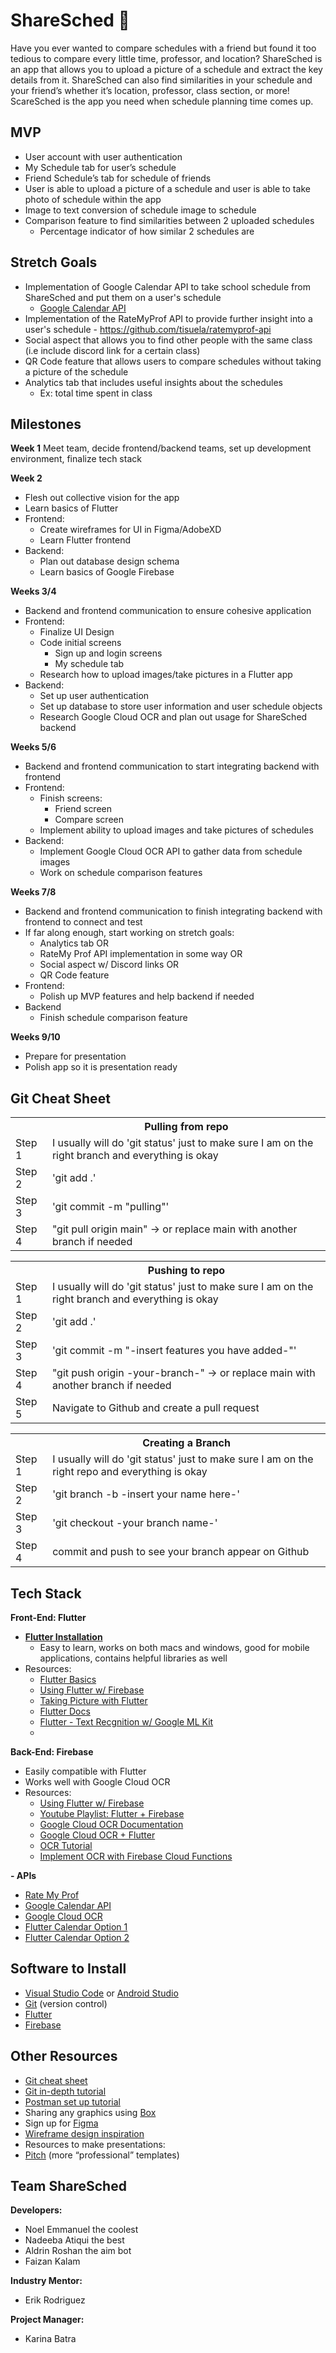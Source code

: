 # ShareSched 📅
Have you ever wanted to compare schedules with a friend but found it too tedious to compare every little time, professor, and location? ShareSched is an app that allows you to upload a picture of a schedule and extract the key details from it. ShareSched can also find similarities in your schedule and your friend’s whether it’s location, professor, class section, or more! ScareSched is the app you need when schedule planning time comes up.


## MVP

 - User account with user authentication
 - My Schedule tab for user’s schedule
-   Friend Schedule’s tab for schedule of friends	 
- User is able to upload a picture of a schedule and user is able to take photo of schedule within the app
- Image to text conversion of schedule image to schedule
- Comparison feature to find similarities between 2 uploaded schedules
	- Percentage indicator of how similar 2 schedules are


## Stretch Goals
-   Implementation of Google Calendar API to take school schedule from ShareSched and put them on a user's schedule
	- [Google Calendar API](https://developers.google.com/calendar/api/guides/overview) 
-   Implementation of the RateMyProf API to provide further insight into a user's schedule	- https://github.com/tisuela/ratemyprof-api
-   Social aspect that allows you to find other people with the same class (i.e include discord link for a certain class)
- QR Code feature that allows users to compare schedules without taking a picture of the schedule
- Analytics tab that includes useful insights about the schedules
	- Ex: total time spent in class



## Milestones
 **Week 1**
Meet team, decide frontend/backend teams, set up development environment, finalize tech stack

**Week 2**
- Flesh out collective vision for the app
- Learn basics of Flutter
- Frontend:
	-	Create wireframes for UI in Figma/AdobeXD
	-	Learn Flutter frontend
- Backend:
	- Plan out database design schema
	- Learn basics of Google Firebase

**Weeks 3/4**
- Backend and frontend communication to ensure cohesive application
- Frontend: 
	- Finalize UI Design
	- Code initial screens
		- Sign up and login screens
		- My schedule tab
	- Research how to upload images/take pictures in a Flutter app
- Backend:
	- Set up user authentication
	- Set up database to store user information and user schedule objects
	- Research Google Cloud OCR and plan out usage for ShareSched backend
    

**Weeks 5/6**
- Backend and frontend communication to start integrating backend with frontend
- Frontend: 
	- Finish screens:
		- Friend screen
		- Compare screen
	- Implement ability to upload images and take pictures of schedules
- Backend:
	- Implement Google Cloud OCR API to gather data from schedule images
	- Work on schedule comparison features

**Weeks 7/8**
- Backend and frontend communication to finish integrating backend with frontend to connect and test
- If far along enough, start working on stretch goals:
	- Analytics tab OR
	- RateMy Prof API implementation in some way OR
	- Social aspect w/ Discord links OR
	- QR Code feature
 - Frontend:
	- Polish up MVP features and help backend if needed
- Backend
	-	Finish schedule comparison feature
    
**Weeks 9/10**
- Prepare for presentation
- Polish app so it is presentation ready

## Git Cheat Sheet


<table>
  <tr>
    <th></th>
    <th>Pulling from repo</th>
  </tr>
  <tr>
    <td>Step 1</td>
    <td>I usually will do 'git status' just to make sure I am on the right branch and everything is okay</td>
  </tr>
  <tr>
    <td>Step 2</td>
    <td>'git add .'</td>
  </tr>
  <tr>
    <td>Step 3</td>
    <td>'git commit -m "pulling"'</td>
  </tr>
  <tr>
    <td>Step 4</td>
    <td>"git pull origin main" -> or replace main with another branch if needed</td>
  </tr>
</table>

<table>
  <tr>
    <th></th>
    <th>Pushing to repo</th>
  </tr>
  <tr>
    <td>Step 1</td>
    <td>I usually will do 'git status' just to make sure I am on the right branch and everything is okay</td>
  </tr>
  <tr>
    <td>Step 2</td>
    <td>'git add .'</td>
  </tr>
  <tr>
    <td>Step 3</td>
    <td>'git commit -m "-insert features you have added-"'</td>
  </tr>
  <tr>
    <td>Step 4</td>
    <td>"git push origin -your-branch-" -> or replace main with another branch if needed</td>
  </tr>
  <tr>
    <td>Step 5</td>
    <td>Navigate to Github and create a pull request</td>
  </tr>
</table>

<table>
  <tr>
    <th></th>
    <th>Creating a Branch</th>
  </tr>
  <tr>
    <td>Step 1</td>
    <td>I usually will do 'git status' just to make sure I am on the right repo and everything is okay</td>
  </tr>
  <tr>
    <td>Step 2</td>
    <td>'git branch -b -insert your name here-'</td>
  </tr>
  <tr>
    <td>Step 3</td>
    <td>'git checkout -your branch name-'</td>
  </tr>
  <tr>
    <td>Step 4</td>
    <td>commit and push to see your branch appear on Github</td>
  </tr>
</table>


## Tech Stack

**Front-End: Flutter**
- **[Flutter Installation](https://www.youtube.com/watch?v=8saLa5fh0ZI)**
	- Easy to learn, works on both macs and windows, good for mobile applications, contains helpful libraries as well
-   Resources:
	- [Flutter Basics](https://www.youtube.com/playlist?list=PL4cUxeGkcC9jLYyp2Aoh6hcWuxFDX6PBJ)
	- [Using Flutter w/ Firebase](https://firebase.google.com/docs/flutter/setup?platform=ios)
	- [Taking Picture with Flutter](https://docs.flutter.dev/cookbook/plugins/picture-using-camera)
	- [Flutter Docs](https://docs.flutter.dev/)
	- [Flutter - Text Recgnition w/ Google ML Kit](https://www.youtube.com/watch?v=jZqTjFOxiC4)
	- 
    
**Back-End: Firebase**
-   Easily compatible with Flutter
- Works well with Google Cloud OCR
-   Resources:
	- [Using Flutter w/ Firebase](https://firebase.google.com/docs/flutter/setup?platform=ios)
	- [Youtube Playlist: Flutter + Firebase](https://www.youtube.com/playlist?list=PL4cUxeGkcC9j--TKIdkb3ISfRbJeJYQwC)
	- [Google Cloud OCR Documentation](https://cloud.google.com/vision/docs/ocr)
    -   [Google Cloud OCR + Flutter](https://firebase.google.com/docs/ml/android/recognize-text)
    - [OCR Tutorial](https://cloud.google.com/functions/docs/tutorials/ocr)
    - [Implement OCR with Firebase Cloud Functions](https://www.youtube.com/watch?v=bTEU10c3gds)

**-   APIs**
-   [Rate My Prof](https://github.com/tisuela/ratemyprof-api)
-   [Google Calendar API](https://developers.google.com/calendar/api/guides/overview)
- [Google Cloud OCR](https://cloud.google.com/vision/docs/ocr)
- [Flutter Calendar Option 1](https://fluttergems.dev/packages/table_calendar/)
-  [Flutter Calendar Option 2](https://pub.dev/documentation/syncfusion_flutter_calendar/latest/#installation)

## Software to Install
-   [Visual Studio Code](https://code.visualstudio.com/) or [Android Studio](https://developer.android.com/studio)
-   [Git](https://git-scm.com/downloads) (version control)
-   [Flutter](https://docs.flutter.dev/get-started/editor)
-   [Firebase](https://firebase.google.com/docs/cli)

## Other Resources
-   [Git cheat sheet](https://education.github.com/git-cheat-sheet-education.pdf)
-   [Git in-depth tutorial](https://youtu.be/RGOj5yH7evk)
-   [Postman set up tutorial](https://youtu.be/3eHJkcA8mTs)    
-   Sharing any graphics using [Box](https://utdallas.account.box.com/login)  
-   Sign up for [Figma](https://www.figma.com/signup)  
-   [Wireframe design inspiration](https://dribbble.com/shots/popular/web-design)  
-   Resources to make presentations:
-   [Pitch](https://pitch.com/) (more “professional” templates)

## Team ShareSched
**Developers:**
- Noel Emmanuel the coolest
- Nadeeba Atiqui the best
- Aldrin Roshan the aim bot
- Faizan Kalam

**Industry Mentor:**
- Erik Rodriguez

**Project Manager:**
- Karina Batra

